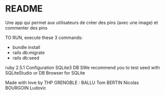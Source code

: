 # README

Une app qui permet aux utilisateurs de créer des pins (avec une image) et commenter des pins

TO RUN, execute these 3 commands:
* bundle install
* rails db:migrate
* rails db:seed


ruby 2.5.1
Configuration SQLite3 DB
SWe recommend you to test seed with SQLiteStudio or DB Browser for SQLite

Made with love by THP GRENOBLE :
BALLU Tom
BERTIN Nicolas
BOURGOIN Ludovic
